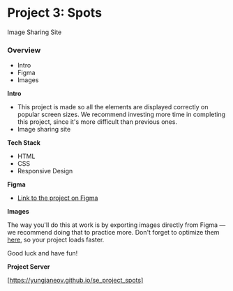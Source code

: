 # Project 3: Spots

Image Sharing Site

### Overview

- Intro
- Figma
- Images

**Intro**

- This project is made so all the elements are displayed correctly on popular screen sizes. We recommend investing more time in completing this project, since it's more difficult than previous ones.
- Image sharing site

**Tech Stack**

- HTML
- CSS
- Responsive Design

**Figma**

- [Link to the project on Figma](https://www.figma.com/file/BBNm2bC3lj8QQMHlnqRsga/Sprint-3-Project-%E2%80%94-Spots?type=design&node-id=2%3A60&mode=design&t=afgNFybdorZO6cQo-1)

**Images**

The way you'll do this at work is by exporting images directly from Figma — we recommend doing that to practice more. Don't forget to optimize them [here](https://tinypng.com/), so your project loads faster.

Good luck and have fun!

**Project Server**

[https://yungjaneov.github.io/se_project_spots]
